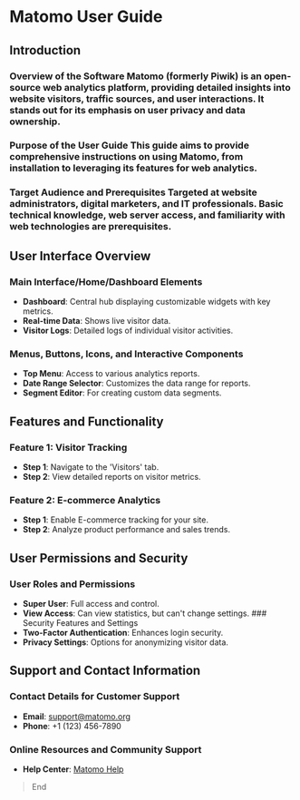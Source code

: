 # Matomo User Guide  
## Introduction  
### Overview of the Software Matomo (formerly Piwik) is an open-source web analytics platform, providing detailed insights into website visitors, traffic sources, and user interactions. It stands out for its emphasis on user privacy and data ownership. 
### Purpose of the User Guide This guide aims to provide comprehensive instructions on using Matomo, from installation to leveraging its features for web analytics. 
### Target Audience and Prerequisites Targeted at website administrators, digital marketers, and IT professionals. Basic technical knowledge, web server access, and familiarity with web technologies are prerequisites.

## User Interface Overview  
### Main Interface/Home/Dashboard Elements  
-  **Dashboard**: Central hub displaying customizable widgets with key metrics. 
-  **Real-time Data**: Shows live visitor data. 
-  **Visitor Logs**: Detailed logs of individual visitor activities. 
### Menus, Buttons, Icons, and Interactive Components  
-  **Top Menu**: Access to various analytics reports. 
-  **Date Range Selector**: Customizes the data range for reports. 
-  **Segment Editor**: For creating custom data segments.

## Features and Functionality
### Feature 1: Visitor Tracking  
-  **Step 1**: Navigate to the 'Visitors' tab. 
-  **Step 2**: View detailed reports on visitor metrics. 
### Feature 2: E-commerce Analytics  
-  **Step 1**: Enable E-commerce tracking for your site. 
-  **Step 2**: Analyze product performance and sales trends. 

## User Permissions and Security  
### User Roles and Permissions  
-  **Super User**: Full access and control. 
-  **View Access**: Can view statistics, but can't change settings. ### Security Features and Settings  
-  **Two-Factor Authentication**: Enhances login security. 
-  **Privacy Settings**: Options for anonymizing visitor data.

## Support and Contact Information  
### Contact Details for Customer Support  
-  **Email**: support@matomo.org 
-  **Phone**: +1 (123) 456-7890

### Online Resources and Community Support  
-  **Help Center**: [Matomo Help](https://matomo.org/docs/)
> End
